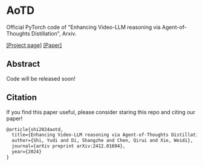 # AoTD
Official PyTorch code of "Enhancing Video-LLM reasoning via Agent-of-Thoughts Distillation", Arxiv.

[[Project page]](https://zhengrongz.github.io/AoTD/) [[Paper]](https://arxiv.org/abs/2412.01694)

## Abstract

Code will be released soon!

## Citation
If you find this paper useful, please consider staring this repo and citing our paper!
```latex
@article{shi2024aotd,
  title={Enhancing Video-LLM reasoning via Agent-of-Thoughts Distillation},
  author={Shi, Yudi and Di, Shangzhe and Chen, Qirui and Xie, Weidi},
  journal={arXiv preprint arXiv:2412.01694},
  year={2024}
}
```
